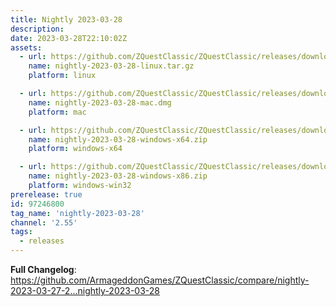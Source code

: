 ```yaml
---
title: Nightly 2023-03-28
description: 
date: 2023-03-28T22:10:02Z
assets: 
  - url: https://github.com/ZQuestClassic/ZQuestClassic/releases/download/nightly-2023-03-28/nightly-2023-03-28-linux.tar.gz
    name: nightly-2023-03-28-linux.tar.gz
    platform: linux

  - url: https://github.com/ZQuestClassic/ZQuestClassic/releases/download/nightly-2023-03-28/nightly-2023-03-28-mac.dmg
    name: nightly-2023-03-28-mac.dmg
    platform: mac

  - url: https://github.com/ZQuestClassic/ZQuestClassic/releases/download/nightly-2023-03-28/nightly-2023-03-28-windows-x64.zip
    name: nightly-2023-03-28-windows-x64.zip
    platform: windows-x64

  - url: https://github.com/ZQuestClassic/ZQuestClassic/releases/download/nightly-2023-03-28/nightly-2023-03-28-windows-x86.zip
    name: nightly-2023-03-28-windows-x86.zip
    platform: windows-win32
prerelease: true
id: 97246800
tag_name: 'nightly-2023-03-28'
channel: '2.55'
tags:
  - releases
---
```


**Full Changelog**: https://github.com/ArmageddonGames/ZQuestClassic/compare/nightly-2023-03-27-2...nightly-2023-03-28
